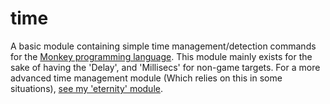 time
====

A basic module containing simple time management/detection commands for the [Monkey programming language](https://github.com/blitz-research/monkey). This module mainly exists for the sake of having the 'Delay', and 'Millisecs' for non-game targets. For a more advanced time management module (Which relies on this in some situations), [see my 'eternity' module](https://github.com/Regal-Internet-Brothers/eternity).
